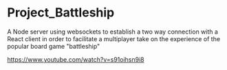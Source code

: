 # Project_Battleship
A Node server using websockets to establish a two way connection with a React client in order to facilitate a multiplayer take on the experience of the popular board game "battleship"

https://www.youtube.com/watch?v=s91oihsn9i8